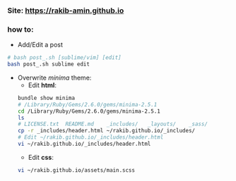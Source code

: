 ### Site: https://rakib-amin.github.io
### how to:
- Add/Edit a post
```bash 
# bash post_.sh [sublime/vim] [edit] 
bash post_.sh sublime edit
```
- Overwrite _minima_ theme:
  - Edit **html**:
  ```bash
  bundle show minima
  # /Library/Ruby/Gems/2.6.0/gems/minima-2.5.1
  cd /Library/Ruby/Gems/2.6.0/gems/minima-2.5.1
  ls
  # LICENSE.txt  README.md    _includes/   _layouts/    _sass/       assets/
  cp -r _includes/header.html ~/rakib.github.io/_includes/
  # Edit ~/rakib.github.io/_includes/header.html
  vi ~/rakib.github.io/_includes/header.html
  ```
  - Edit **css**:
  ```bash
  vi ~/rakib.github.io/assets/main.scss
  ```
